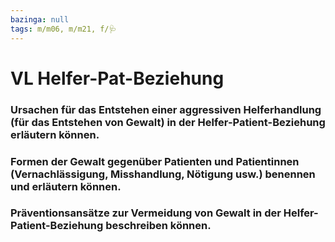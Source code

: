 ```yaml
---
bazinga: null
tags: m/m06, m/m21, f/🩺
---
```

# VL Helfer-Pat-Beziehung
       

### Ursachen für das Entstehen einer aggressiven Helferhandlung (für das Entstehen von Gewalt) in der Helfer-Patient-Beziehung erläutern können.

### Formen der Gewalt gegenüber Patienten und Patientinnen (Vernachlässigung, Misshandlung, Nötigung usw.) benennen und erläutern können.

### Präventionsansätze zur Vermeidung von Gewalt in der Helfer-Patient-Beziehung beschreiben können.